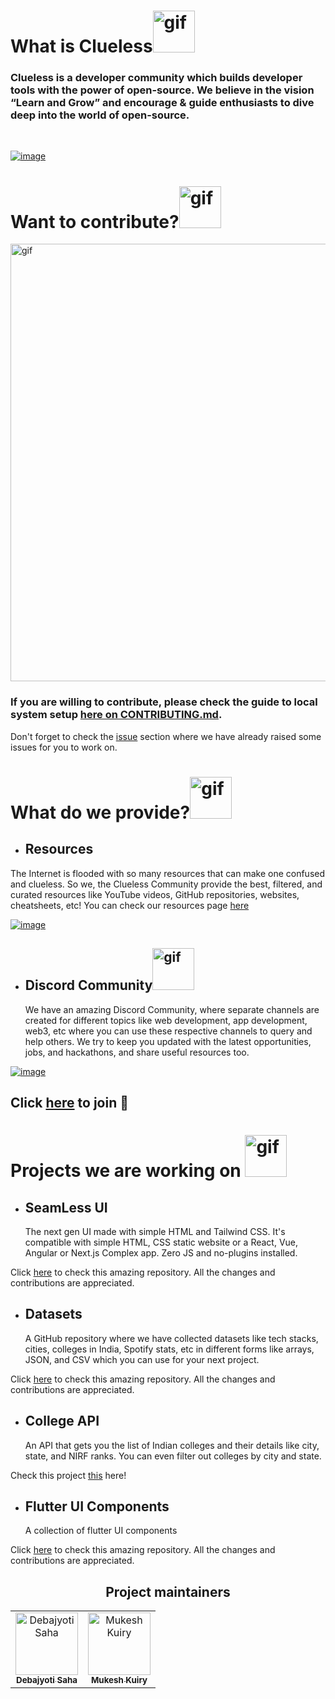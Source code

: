 <!-- # What is Clueless? ![hippo](https://media.tenor.com/LA_6z3bAMScAAAAi/ナニ-ベタックマ.gif) -->

# <h1>What is Clueless<img src="https://media.tenor.com/LA_6z3bAMScAAAAi/ナニ-ベタックマ.gif" alt="gif" width="67"/></h1>

### <p>Clueless is a developer community which builds developer tools with the power of open-source. We believe in the vision “Learn and Grow” and encourage & guide enthusiasts to dive deep into the world of open-source.</p>

</br>

[![image](https://user-images.githubusercontent.com/98400348/233864185-8fd71e25-b5a6-41c9-81de-cd5ee208ab48.png)](https://www.clueless.live/)

# <h1>Want to contribute?<img src="https://media.tenor.com/8q1Mi4wzB7sAAAAj/robot-cute.gif" alt="gif" width="67"/></h1>

[<img src="https://user-images.githubusercontent.com/98400348/233865368-2a761254-a40b-4211-a050-80ca91ee723c.png" alt="gif" align="center" width="700"/>](https://github.com/Clueless-Community/clueless-official-website)

<!-- ![Clueless Official Website Card](https://user-images.githubusercontent.com/98400348/233865368-2a761254-a40b-4211-a050-80ca91ee723c.png) -->

### <p>If you are willing to contribute, please check the guide to local system setup [here on CONTRIBUTING.md](https://github.com/Clueless-Community/clueless-official-website/blob/main/CONTRIBUTING.md).</p>

Don't forget to check the [issue](https://github.com/Clueless-Community/clueless-official-website/issues) section where we have already raised some issues for you to work on.

# What do we provide?<img src="https://media.tenor.com/ZhY_wsBbhvQAAAAi/bulb-light.gif" alt="gif" width="67"/>

- ## Resources

The Internet is flooded with so many resources that can make one confused and clueless. So we, the Clueless Community provide the best, filtered, and curated resources like YouTube videos, GitHub repositories, websites, cheatsheets, etc! You can check our resources page [here](https://clueless-resources.super.site/resources)

[![image](https://user-images.githubusercontent.com/98400348/233865701-de5ff742-cc23-4eb7-b7b3-6e1ba2c99826.png)](https://clueless-resources.super.site/resources)

- ## Discord Community<img src="https://media.tenor.com/EU5PsyIFwRUAAAAj/wumpus-discord.gif" alt="gif" width="67"/>
  We have an amazing Discord Community, where separate channels are created for different topics like web development, app development, web3, etc where you can use these respective channels to query and help others. We try to keep you updated with the latest opportunities, jobs, and hackathons, and share useful resources too.

[![image](https://user-images.githubusercontent.com/98400348/233865943-18c83e9d-ca39-44c6-b6b3-387e3900d0e6.png)](https://discord.gg/zrVMjGW8sB)

## Click [here](https://discord.gg/zrVMjGW8sB) to join 🚀

# Projects we are working on <img src="https://media.tenor.com/DIuaMBpri1QAAAAi/working-smiles.gif" alt="gif" width="67"/>

- ## SeamLess UI
  The next gen UI made with simple HTML and Tailwind CSS. It's compatible with simple HTML, CSS static website or a React, Vue, Angular or Next.js Complex app. Zero JS and no-plugins installed.

Click [here](https://github.com/Clueless-Community/seamless-ui) to check this amazing repository. All the changes and contributions are appreciated.

- ## Datasets
  A GitHub repository where we have collected datasets like tech stacks, cities, colleges in India, Spotify stats, etc in different forms like arrays, JSON, and CSV which you can use for your next project.

Click [here](https://github.com/Clueless-Community/Datasets) to check this amazing repository. All the changes and contributions are appreciated.

- ## College API
  An API that gets you the list of Indian colleges and their details like city, state, and NIRF ranks. You can even filter out colleges by city and state.

Check this project [this](https://github.com/Clueless-Community/collegeAPI) here!

- ## Flutter UI Components
  A collection of flutter UI components

Click [here](https://github.com/Clueless-Community/flutter-ui-components) to check this amazing repository. All the changes and contributions are appreciated.

<h2 align='center'> Project maintainers </h2>
<table align='center'>
<tr>
    <td align="center">
        <a href="https://github.com/Debajyoti14">
            <img src="https://avatars.githubusercontent.com/u/91759192?v=4" width="100;" alt="Debajyoti Saha"/>
            <br />
            <sub><b>Debajyoti Saha</b></sub>
        </a>
    </td>
    <td align="center">
        <a href="https://github.com/bbsdevloper">
            <img src="https://avatars.githubusercontent.com/u/99157367?v=4" width="100;" alt="Mukesh Kuiry"/>
            <br />
            <sub><b>Mukesh Kuiry</b></sub>
        </a>
    </td>
  </tr>
</table>
